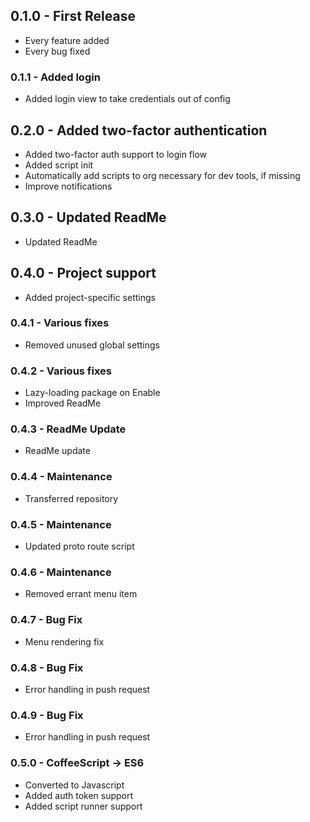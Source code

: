 ## 0.1.0 - First Release
* Every feature added
* Every bug fixed

### 0.1.1 - Added login
* Added login view to take credentials out of config

## 0.2.0 - Added two-factor authentication
* Added two-factor auth support to login flow
* Added script init
 * Automatically add scripts to org necessary for dev tools, if missing
* Improve notifications

## 0.3.0 - Updated ReadMe
* Updated ReadMe

## 0.4.0 - Project support
* Added project-specific settings

### 0.4.1 - Various fixes
* Removed unused global settings

### 0.4.2 - Various fixes
* Lazy-loading package on Enable
* Improved ReadMe

### 0.4.3 - ReadMe Update
* ReadMe update

### 0.4.4 - Maintenance
* Transferred repository

### 0.4.5 - Maintenance
* Updated proto route script

### 0.4.6 - Maintenance
* Removed errant menu item

### 0.4.7 - Bug Fix
* Menu rendering fix

### 0.4.8 - Bug Fix
* Error handling in push request

### 0.4.9 - Bug Fix
* Error handling in push request

### 0.5.0 - CoffeeScript -> ES6
* Converted to Javascript
* Added auth token support
* Added script runner support